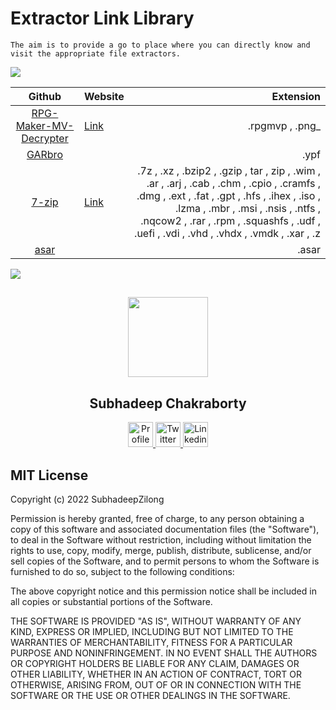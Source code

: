 # Extractor Link Library

```
The aim is to provide a go to place where you can directly know and visit the appropriate file extractors.
```

<img src="https://user-images.githubusercontent.com/73097560/115834477-dbab4500-a447-11eb-908a-139a6edaec5c.gif"></a>

| Github | Website | Extension |
| :--: | :-- | --: |
| [RPG-Maker-MV-Decrypter](https://github.com/Petschko/RPG-Maker-MV-Decrypter) | [Link](https://petschko.org/tools/mv_decrypter/) | .rpgmvp , .png_ |
| [GARbro](https://github.com/morkt/GARbro) |  | .ypf |
| [7-zip]() | [Link](https://www.7-zip.org/) | .7z , .xz , .bzip2 , .gzip , tar , zip , .wim , .ar , .arj , .cab , .chm , .cpio , .cramfs , .dmg , .ext , .fat , .gpt , .hfs , .ihex , .iso , .lzma , .mbr , .msi , .nsis , .ntfs , .nqcow2 , .rar , .rpm , .squashfs , .udf , .uefi , .vdi , .vhd , .vhdx , .vmdk , .xar , .z |
| [asar](https://github.com/electron/asar) |  | .asar |






<img src="https://user-images.githubusercontent.com/73097560/115834477-dbab4500-a447-11eb-908a-139a6edaec5c.gif"></a>


##

<p align="center">
  <img src="https://avatars.githubusercontent.com/u/63146468?s=400&u=da361f278311415252978ee270b1d14e3e508c79&v=4" height="128">
  <h2 align="center">Subhadeep Chakraborty</h2>
  <p align="center">
    <a href="https://github.com/SubhadeepZilong">
    	<img src="https://github.com/SubhadeepZilong/Small-Projects/blob/main/Assets/Github_icon.png" alt="Profile" width="40" height="40"/>
    </a>
    <a href="https://twitter.com/subhadeepzilong">
    	<img src="https://github.com/SubhadeepZilong/Small-Projects/blob/main/Assets/twitter_icon.png" alt="Twitter" width="40" height="40"/>
    </a>
    <a href="https://www.linkedin.com/in/subhadeep-chakraborty-b341a8191/">
    	<img src="https://github.com/SubhadeepZilong/Small-Projects/blob/main/Assets/Linkedin_icon.png" alt="Linkedin" width="40" height="40"/>
    </a>
  </p>
</p>


## MIT License

Copyright (c) 2022 SubhadeepZilong

Permission is hereby granted, free of charge, to any person obtaining a copy
of this software and associated documentation files (the "Software"), to deal
in the Software without restriction, including without limitation the rights
to use, copy, modify, merge, publish, distribute, sublicense, and/or sell
copies of the Software, and to permit persons to whom the Software is
furnished to do so, subject to the following conditions:

The above copyright notice and this permission notice shall be included in all
copies or substantial portions of the Software.

THE SOFTWARE IS PROVIDED "AS IS", WITHOUT WARRANTY OF ANY KIND, EXPRESS OR
IMPLIED, INCLUDING BUT NOT LIMITED TO THE WARRANTIES OF MERCHANTABILITY,
FITNESS FOR A PARTICULAR PURPOSE AND NONINFRINGEMENT. IN NO EVENT SHALL THE
AUTHORS OR COPYRIGHT HOLDERS BE LIABLE FOR ANY CLAIM, DAMAGES OR OTHER
LIABILITY, WHETHER IN AN ACTION OF CONTRACT, TORT OR OTHERWISE, ARISING FROM,
OUT OF OR IN CONNECTION WITH THE SOFTWARE OR THE USE OR OTHER DEALINGS IN THE
SOFTWARE.
